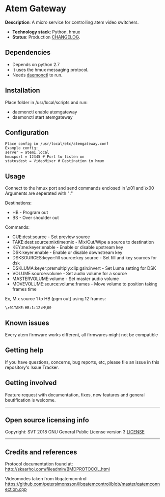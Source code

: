 # Atem Gateway

**Description**:  A micro service for controlling atem video switchers.

  - **Technology stack**: Python, hmux
  - **Status**:  Production [CHANGELOG](CHANGELOG.md).

## Dependencies

- Depends on python 2.7
- It uses the hmux messaging protocol.
- Needs [daemonctl](https://github.com/SVT/daemonctl) to run.

## Installation

Place folder in /usr/local/scripts and run:
 - daemonctl enable atemgateway
 - daemonctl start atemgateway

## Configuration

```
Place config in /usr/local/etc/atemgateway.conf
Example config:
server = atem1.local
hmuxport = 12345 # Port to listen on
statusdest = VideoMixer # Destination in hmux
```

## Usage
Connect to the hmux port and send commands enclosed in \x01 and \x00
Arguments are seperated with ":"

Destinations:
- HB - Program out
- BS - Over shoulder out

Commands:
- CUE:dest:source - Set preview source
- TAKE:dest:source:mixtime:mix - Mix/Cut/Wipe a source to destination
- KEY:me:keyer:enable - Enable or disable upstream key
- DSK:keyer:enable - Enable or disable downstream key
- DSKSOURCES:keyer:fill source:key source - Set fill and key sources for dsk
- DSKLUMA:keyer:premultiply:clip:gsin:invert - Set Luma setting for DSK
- VOLUME:source:volume - Set audio volume for a source
- MASTERVOLUME:volume - Set master audio volume
- MOVEVOLUME:source:volume:frames - Move volume to position taking frames time


Ex, Mix source 1 to HB (pgm out) using 12 frames:
```
\x01TAKE:HB:1:12:M\00
```

## Known issues

Every atem firmware works different, all firmwares might not be compatible

## Getting help
If you have questions, concerns, bug reports, etc, please file an issue in this repository's Issue Tracker.


## Getting involved
Feature request with documentation, fixes, new features and general beutification is welcome.

----

## Open source licensing info
Copyright: SVT 2018
GNU General Public License version 3
[LICENSE](LICENSE)


----

## Credits and references

Protocol documentation found at:
 http://skaarhoj.com/fileadmin/BMDPROTOCOL.html

Videomodes taken from libqatemcontrol
 https://github.com/petersimonsson/libqatemcontrol/blob/master/qatemconnection.cpp

